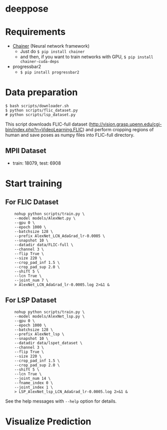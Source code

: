 deeppose
========

# Requirements

- [Chainer](https://github.com/pfnet/chainer) (Neural network framework)
    - Just do `$ pip install chainer`
    - and then, if you want to train networks with GPU, `$ pip install chainer-cuda-deps`
- progressbar2
    - `$ pip install progressbar2`

# Data preparation

    $ bash scripts/downloader.sh
    $ python scripts/flic_dataset.py
    # python scripts/lsp_dataset.py

This script downloads FLIC-full dataset (http://vision.grasp.upenn.edu/cgi-bin/index.php?n=VideoLearning.FLIC) and perform cropping regions of human and save poses as numpy files into FLIC-full directory.

## MPII Dataset

- train: 18079, test: 6908


# Start training

## For FLIC Dataset

```
    nohup python scripts/train.py \
    --model models/AlexNet.py \
    --gpu 0 \
    --epoch 1000 \
    --batchsize 128 \
    --prefix AlexNet_LCN_AdaGrad_lr-0.0005 \
    --snapshot 10 \
    --datadir data/FLIC-full \
    --channel 3 \
    --flip True \
    --size 220 \
    --crop_pad_inf 1.5 \
    --crop_pad_sup 2.0 \
    --shift 5 \
    --lcn True \
    --joint_num 7 \
    > AlexNet_LCN_AdaGrad_lr-0.0005.log 2>&1 &
```

## For LSP Dataset

```
    nohup python scripts/train.py \
    --model models/AlexNet_lsp.py \
    --gpu 0 \
    --epoch 1000 \
    --batchsize 128 \
    --prefix AlexNet_lsp \
    --snapshot 10 \
    --datadir data/lspet_dataset \
    --channel 3 \
    --flip True \
    --size 220 \
    --crop_pad_inf 1.5 \
    --crop_pad_sup 2.0 \
    --shift 5 \
    --lcn True \
    --joint_num 14 \
    --fname_index 0 \
    --joint_index 1 \
    > LSP_AlexNet_lsp_LCN_AdaGrad_lr-0.0005.log 2>&1 &
```

See the help messages with `--help` option for details.

# Visualize Prediction
